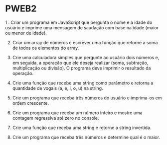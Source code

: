 # PWEB2
1 . Criar um programa em JavaScript que pergunta o nome e a idade do usuário e imprime uma mensagem de saudação com base na idade (maior ou menor de idade).

2. Criar um array de números e escrever uma função que retorne a soma de todos os elementos do array.

3. Crie uma calculadora simples que pergunte ao usuário dois números e, em seguida, a operação que ele deseja realizar (soma, subtração, multiplicação ou divisão). O programa deve imprimir o resultado da operação.

4. Crie uma função que recebe uma string como parâmetro e retorna a quantidade de vogais (a, e, i, o, u) na string.

5. Crie um programa que receba três números do usuário e imprima-os em ordem crescente.

6. Crie um programa que receba um número inteiro e mostre uma contagem regressiva até zero no console.

7. Crie uma função que receba uma string e retorne a string invertida.

8. Crie um programa que receba três números e determine qual é o maior.

